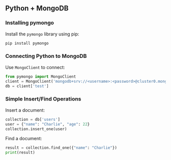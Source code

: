 ## Python + MongoDB

### Installing pymongo
Install the `pymongo` library using pip:
```bash
pip install pymongo
```

### Connecting Python to MongoDB
Use `MongoClient` to connect:
```python
from pymongo import MongoClient
client = MongoClient('mongodb+srv://<username>:<password>@cluster0.mongodb.net/test')
db = client['test']
```

### Simple Insert/Find Operations
Insert a document:
```python
collection = db['users']
user = {"name": "Charlie", "age": 22}
collection.insert_one(user)
```

Find a document:
```python
result = collection.find_one({"name": "Charlie"})
print(result)
```
